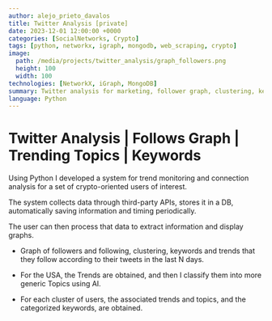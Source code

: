 ```yaml
---
author: alejo_prieto_davalos
title: Twitter Analysis [private]
date: 2023-12-01 12:00:00 +0000
categories: [SocialNetworks, Crypto]
tags: [python, networkx, igraph, mongodb, web_scraping, crypto]
image:
  path: /media/projects/twitter_analysis/graph_followers.png
  height: 100
  width: 100
technologies: [NetworkX, iGraph, MongoDB]
summary: Twitter analysis for marketing, follower graph, clustering, keywords, metrics, storage in a historical DB.
language: Python
---
```


# Twitter Analysis | Follows Graph | Trending Topics | Keywords

Using Python I developed a system for trend monitoring and connection analysis for a set of crypto-oriented users of interest.

The system collects data through third-party APIs, stores it in a DB, automatically saving information and timing periodically.

The user can then process that data to extract information and display graphs.



- Graph of followers and following, clustering, keywords and trends that they follow according to their tweets in the last N days.

- For the USA, the Trends are obtained, and then I classify them into more generic Topics using AI.

- For each cluster of users, the associated trends and topics, and the categorized keywords, are obtained.